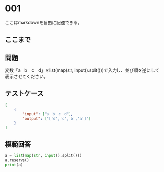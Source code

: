 # 001

ここはmarkdownを自由に記述できる。

ここまで
---
## 問題

変数「a　b　c　d」をlist(map(str, input().split()))で入力し、並び順を逆にして表示させてください。

## テストケース

```json
[
	{
		"input": ["a　b　c　d"],
		"output": ["['d','c','b','a']"]
  	}
]
```

## 模範回答
```python
a = list(map(str, input().split()))
a.reserve()
print(a)
```